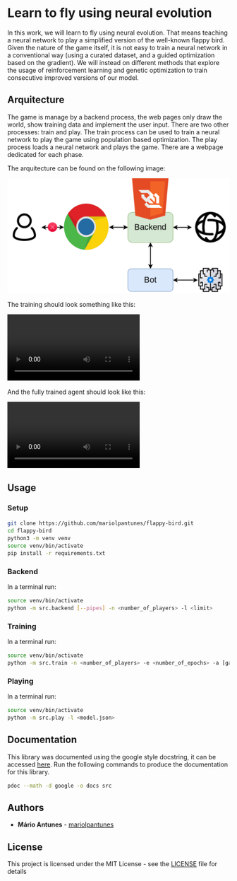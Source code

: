 # Learn to fly using neural evolution

In this work, we will learn to fly using neural evolution.
That means teaching a neural network to play a simplified version of the well-known flappy bird.
Given the nature of the game itself, it is not easy to train a neural network in a conventional way (using a curated dataset, and a guided optimization based on the gradient).
We will instead on different methods that explore the usage of reinforcement learning and genetic optimization to train consecutive improved versions of our model.

## Arquitecture

The game is manage by a backend process, the web pages only draw the world, show training data and implement the user input.
There are two other processes: train and play.
The train process can be used to train a neural network to play the game using population based optimization.
The play process loads a neural network and plays the game.
There are a webpage dedicated for each phase.

The arquitecture can be found on the following image:

![arquitecture](html/data/neuro_evolution_setup_01.drawio.png)

The training should look something like this:

![training](html/data/training.webm.mov)

And the fully trained agent should look like this:

![playing](html/data/playing.webm.mov)

## Usage

### Setup

```bash
git clone https://github.com/mariolpantunes/flappy-bird.git
cd flappy-bird
python3 -m venv venv
source venv/bin/activate
pip install -r requirements.txt
```

### Backend

In a terminal run:

```bash
source venv/bin/activate
python -m src.backend [--pipes] -n <number_of_players> -l <limit>
```

### Training

In a terminal run:

```bash
source venv/bin/activate
python -m src.train -n <number_of_players> -e <number_of_epochs> -a [ga|de|pso]
```

### Playing

In a terminal run:

```bash
source venv/bin/activate
python -m src.play -l <model.json>
```

## Documentation

This library was documented using the google style docstring, it can be accessed [here](https://mariolpantunes.github.io/flappy-bird/). Run the following commands to produce the documentation for this library.

```bash
pdoc --math -d google -o docs src 
```

## Authors

* **Mário Antunes** - [mariolpantunes](https://github.com/mariolpantunes)

## License

This project is licensed under the MIT License - see the [LICENSE](LICENSE) file for details